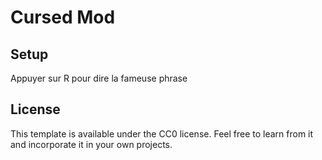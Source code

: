 # Cursed Mod

## Setup

Appuyer sur R pour dire la fameuse phrase

## License

This template is available under the CC0 license. Feel free to learn from it and incorporate it in your own projects.
